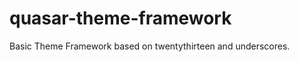 quasar-theme-framework
======================

Basic Theme Framework based on twentythirteen and underscores.
